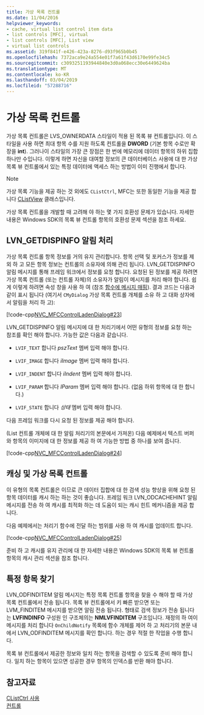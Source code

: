 ```yaml
---
title: 가상 목록 컨트롤
ms.date: 11/04/2016
helpviewer_keywords:
- cache, virtual list control item data
- list controls [MFC], virtual
- list controls [MFC], List view
- virtual list controls
ms.assetid: 319f841f-e426-423a-8276-d93f965b0b45
ms.openlocfilehash: 7372aca9e24a554e01f7a61f43d6170e99fe34c5
ms.sourcegitcommit: c3093251193944840e3d0a068ecc30e6449624ba
ms.translationtype: MT
ms.contentlocale: ko-KR
ms.lasthandoff: 03/04/2019
ms.locfileid: "57288716"
---
```

# <a name="virtual-list-controls"></a>가상 목록 컨트롤

가상 목록 컨트롤은 LVS_OWNERDATA 스타일이 적용 된 목록 뷰 컨트롤입니다. 이 스타일을 사용 하면 최대 항목 수를 지원 하도록 컨트롤을 **DWORD** (기본 항목 수로만 확장을 **int**). 그러나이 스타일의 가장 큰 장점은 한 번에 메모리에 데이터 항목의 하위 집합 하나만 수입니다. 이렇게 하면 자신을 대여할 정보의 큰 데이터베이스 사용에 대 한 가상 목록 뷰 컨트롤에서 있는 특정 데이터에 액세스 하는 방법이 이미 진행에서 합니다.

> [!NOTE]
>  가상 목록 기능을 제공 하는 것 외에도 `CListCtrl`, MFC는 또한 동일한 기능을 제공 합니다 [CListView](../mfc/reference/clistview-class.md) 클래스입니다.

가상 목록 컨트롤을 개발할 때 고려해 야 하는 몇 가지 호환성 문제가 있습니다. 자세한 내용은 Windows SDK의 목록 뷰 컨트롤 항목의 호환성 문제 섹션을 참조 하세요.

## <a name="handling-the-lvngetdispinfo-notification"></a>LVN_GETDISPINFO 알림 처리

가상 목록 컨트롤 항목 정보를 거의 유지 관리합니다. 항목 선택 및 포커스가 정보를 제외 하 고 모든 항목 정보는 컨트롤의 소유자에 의해 관리 됩니다. LVN_GETDISPINFO 알림 메시지를 통해 프레임 워크에서 정보를 요청 합니다. 요청된 된 정보를 제공 하려면 가상 목록 컨트롤 (또는 컨트롤 자체)의 소유자가 알림이 메시지를 처리 해야 합니다. 쉽게 이렇게 하려면 속성 창을 사용 하 여 (참조 [함수에 메시지 매핑](../mfc/reference/mapping-messages-to-functions.md)). 결과 코드는 다음과 같이 표시 됩니다 (여기서 `CMyDialog` 가상 목록 컨트롤 개체를 소유 하 고 대화 상자에서 알림을 처리 하 고):

[!code-cpp[NVC_MFCControlLadenDialog#23](../mfc/codesnippet/cpp/virtual-list-controls_1.cpp)]

LVN_GETDISPINFO 알림 메시지에 대 한 처리기에서 어떤 유형의 정보를 요청 하는 참조를 확인 해야 합니다. 가능한 값은 다음과 같습니다.

- `LVIF_TEXT` 합니다 *pszText* 멤버 입력 해야 합니다.

- `LVIF_IMAGE` 합니다 *iImage* 멤버 입력 해야 합니다.

- `LVIF_INDENT` 합니다 *iIndent* 멤버 입력 해야 합니다.

- `LVIF_PARAM` 합니다 *lParam* 멤버 입력 해야 합니다. (없음 하위 항목에 대 한 합니다.)

- `LVIF_STATE` 합니다 *상태* 멤버 입력 해야 합니다.

다음 프레임 워크를 다시 요청 된 정보를 제공 해야 합니다.

(List 컨트롤 개체에 대 한 알림 처리기의 본문에서 가져온) 다음 예제에서 텍스트 버퍼와 항목의 이미지에 대 한 정보를 제공 하 여 가능한 방법 중 하나를 보여 줍니다.

[!code-cpp[NVC_MFCControlLadenDialog#24](../mfc/codesnippet/cpp/virtual-list-controls_2.cpp)]

## <a name="caching-and-virtual-list-controls"></a>캐싱 및 가상 목록 컨트롤

이 유형의 목록 컨트롤은 이므로 큰 데이터 집합에 대 한 검색 성능 향상을 위해 요청 된 항목 데이터를 캐시 하는 하는 것이 좋습니다. 프레임 워크 LVN_ODCACHEHINT 알림 메시지를 전송 하 여 캐시를 최적화 하는 데 도움이 되는 캐시 힌트 메커니즘을 제공 합니다.

다음 예제에서는 처리기 함수에 전달 하는 범위를 사용 하 여 캐시를 업데이트 합니다.

[!code-cpp[NVC_MFCControlLadenDialog#25](../mfc/codesnippet/cpp/virtual-list-controls_3.cpp)]

준비 하 고 캐시를 유지 관리에 대 한 자세한 내용은 Windows SDK의 목록 뷰 컨트롤 항목의 캐시 관리 섹션을 참조 합니다.

## <a name="finding-specific-items"></a>특정 항목 찾기

LVN_ODFINDITEM 알림 메시지는 특정 목록 컨트롤 항목을 찾을 수 해야 할 때 가상 목록 컨트롤에서 전송 됩니다. 목록 뷰 컨트롤에서 키 빠른 받으면 또는 LVM_FINDITEM 메시지를 받으면 알림 전송 됩니다. 형태로 검색 정보가 전송 됩니다는 **LVFINDINFO** 구성원 인 구조체의는 **NMLVFINDITEM** 구조입니다. 재정의 하 여이 메시지를 처리 합니다 `OnChildNotify` 목록에 함수 개체를 제어 하 고 처리기의 본문 내에서 LVN_ODFINDITEM 메시지를 확인 합니다. 하는 경우 적절 한 작업을 수행 합니다.

목록 뷰 컨트롤에서 제공한 정보와 일치 하는 항목을 검색할 수 있도록 준비 해야 합니다. 일치 하는 항목이 있으면 성공한 경우 항목의 인덱스를 반환 해야 합니다.

## <a name="see-also"></a>참고자료

[CListCtrl 사용](../mfc/using-clistctrl.md)<br/>
[컨트롤](../mfc/controls-mfc.md)
